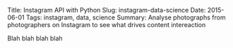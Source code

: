 Title:  Instagram API with Python
Slug: instagram-data-science
Date: 2015-06-01
Tags: instagram, data, science
Summary:  Analyse photographs from photographers on Instagram to see what drives content intereaction

Blah blah blah blah 